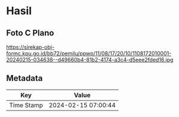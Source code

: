 # Hasil

## Foto C Plano

https://sirekap-obj-formc.kpu.go.id/bb72/pemilu/ppwp/11/08/17/20/10/1108172010001-20240215-034638--d49660b4-81b2-4174-a3c4-d5eee2fded16.jpg


## Metadata

| Key        | Value               |
| ---------- | ------------------- |
| Time Stamp | 2024-02-15 07:00:44 |



